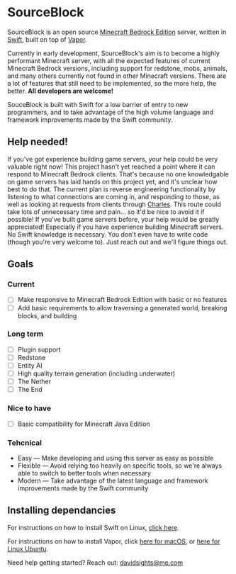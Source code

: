 # SourceBlock

SourceBlock is an open source [Minecraft Bedrock Edition](https://minecraft.gamepedia.com/Bedrock_Edition) server, written in [Swift](https://developer.apple.com/swift/), built on top of [Vapor](https://vapor.codes/).

Currently in early development, SourceBlock's aim is to become a highly performant Minecraft server, with all the expected features of current Minecraft Bedrock versions, including support for redstone, mobs, animals, and many others currently not found in other Minecraft versions. There are a lot of features that still need to be implemented, so the more help, the better. **All developers are welcome!**

SouceBlock is built with Swift for a low barrier of entry to new programmers, and to take advantage of the high volume language and framework improvements made by the Swift community.

## Help needed!

If you've got experience building game servers, your help could be very valuable right now! This project hasn't yet reached a point where it can respond to Minecraft Bedrock clients. That's because no one knowledgable on game servers has laid hands on this project yet, and it's unclear how best to do that. The current plan is reverse engineering functionality by listening to what connections are coming in, and responding to those, as well as looking at requests from clients through [Charles](https://www.charlesproxy.com). This route could take lots of unnecessary time and pain... so it'd be nice to avoid it if possible! If you've built game servers before, your help would be greatly appreciated! Especially if you have experience building Minecraft servers. No Swift knowledge is necessary. You don't even have to write code (though you're very welcome to). Just reach out and we'll figure things out.

## Goals

### Current

- [ ] Make responsive to Minecraft Bedrock Edition with basic or no features
- [ ] Add basic requirements to allow traversing a generated world, breaking blocks, and building

### Long term

- [ ] Plugin support
- [ ] Redstone
- [ ] Entity AI
- [ ] High quality terrain generation (including underwater)
- [ ] The Nether
- [ ] The End

### Nice to have

- [ ] Basic compatibility for Minecraft Java Edition

### Tehcnical

- Easy — Make developing and using this server as easy as possible
- Flexible — Avoid relying too heavily on specific tools, so we're always able to switch to better tools when necessary
- Modern — Take advantage of the latest language and framework improvements made by the Swift community

## Installing dependancies

For instructions on how to install Swift on Linux, [click here](https://www.digitalocean.com/community/tutorials/how-to-install-swift-and-vapor-on-ubuntu-16-04).

For instructions on how to install Vapor, click [here for macOS](https://docs.vapor.codes/3.0/install/macos/), or [here for Linux Ubuntu](https://docs.vapor.codes/3.0/install/ubuntu/).

Need help getting started? Reach out: davidsights@me.com

